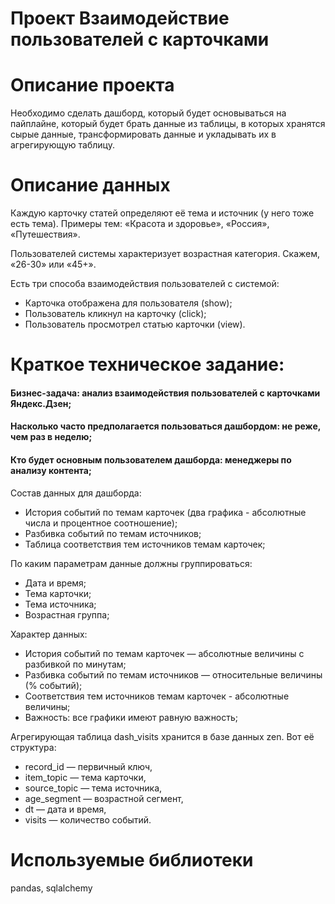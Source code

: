# Проект Взаимодействие пользователей с карточками

# Описание проекта
Необходимо сделать дашборд, который будет основываться на пайплайне, который будет брать данные из таблицы, в которых хранятся сырые данные, трансформировать данные и укладывать их в агрегирующую таблицу. 

# Описание данных
Каждую карточку статей определяют её тема и источник (у него тоже есть тема). Примеры тем: «Красота и здоровье», «Россия», «Путешествия».<br>

Пользователей системы характеризует возрастная категория. Скажем, «26-30» или «45+».<br>

Есть три способа взаимодействия пользователей с системой:
- Карточка отображена для пользователя (show);
- Пользователь кликнул на карточку (click);
- Пользователь просмотрел статью карточки (view).

# Краткое техническое задание:
#### Бизнес-задача: анализ взаимодействия пользователей с карточками Яндекс.Дзен;
#### Насколько часто предполагается пользоваться дашбордом: не реже, чем раз в неделю;
#### Кто будет основным пользователем дашборда: менеджеры по анализу контента;
Состав данных для дашборда:
  
- История событий по темам карточек (два графика - абсолютные числа и процентное соотношение);
- Разбивка событий по темам источников;
- Таблица соответствия тем источников темам карточек;

По каким параметрам данные должны группироваться:
  
- Дата и время;
- Тема карточки;
- Тема источника;
- Возрастная группа;

Характер данных:
  
- История событий по темам карточек — абсолютные величины с разбивкой по минутам;
- Разбивка событий по темам источников — относительные величины (% событий);
- Соответствия тем источников темам карточек - абсолютные величины;
- Важность: все графики имеют равную важность;

Агрегирующая таблица dash_visits хранится в базе данных zen. Вот её структура:
  
- record_id  — первичный ключ,
- item_topic — тема карточки,
- source_topic — тема источника,
- age_segment — возрастной сегмент,
- dt — дата и время,
- visits — количество событий.

# Используемые библиотеки
pandas, sqlalchemy
